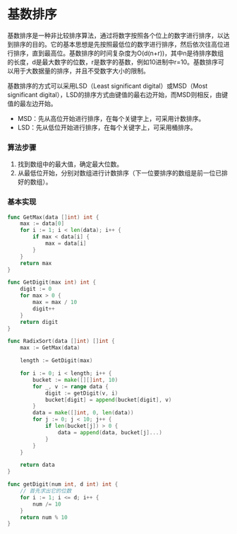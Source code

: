 # 基数排序


基数排序是一种非比较排序算法，通过将数字按照各个位上的数字进行排序，以达到排序的目的。它的基本思想是先按照最低位的数字进行排序，然后依次往高位进行排序，直到最高位。基数排序的时间复杂度为O(d(n+r))，其中n是待排序数组的长度，d是最大数字的位数，r是数字的基数，例如10进制中r=10。基数排序可以用于大数据量的排序，并且不受数字大小的限制。

基数排序的方式可以采用LSD（Least significant digital）或MSD（Most significant digital），LSD的排序方式由键值的最右边开始，而MSD则相反，由键值的最左边开始。

- MSD：先从高位开始进行排序，在每个关键字上，可采用计数排序。
- LSD：先从低位开始进行排序，在每个关键字上，可采用桶排序。


### 算法步骤

1. 找到数组中的最大值，确定最大位数。
2. 从最低位开始，分别对数组进行计数排序（下一位要排序的数组是前一位已排好的数组）。


### 基本实现

```go
func GetMax(data []int) int {
	max := data[0]
	for i := 1; i < len(data); i++ {
		if max < data[i] {
			max = data[i]
		}
	}
	return max
}

func GetDigit(max int) int {
	digit := 0
	for max > 0 {
		max = max / 10
		digit++
	}
	return digit
}

func RadixSort(data []int) []int {
	max := GetMax(data)

	length := GetDigit(max)

	for i := 0; i < length; i++ {
		bucket := make([][]int, 10)
		for _, v := range data {
			digit := getDigit(v, i)
			bucket[digit] = append(bucket[digit], v)
		}
		data = make([]int, 0, len(data))
		for j := 0; j < 10; j++ {
			if len(bucket[j]) > 0 {
				data = append(data, bucket[j]...)
			}
		}
	}

	return data
}

func getDigit(num int, d int) int {
	// 首先求出它的位数
	for i := 1; i <= d; i++ {
		num /= 10
	}
	return num % 10
}
```

